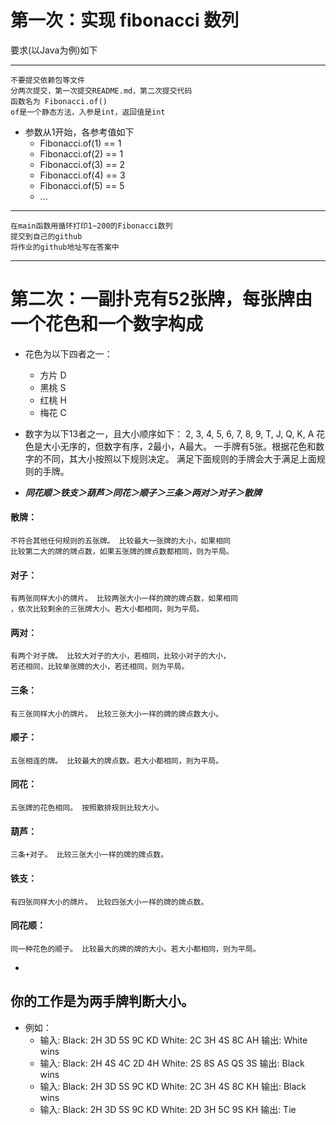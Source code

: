 # 第一次：实现 fibonacci 数列
要求(以Java为例)如下<br>

-----
    不要提交依赖包等文件
    分两次提交，第一次提交README.md，第二次提交代码
    函数名为 Fibonacci.of()
    of是一个静态方法，入参是int，返回值是int
- 参数从1开始，各参考值如下
  - Fibonacci.of(1) == 1
  - Fibonacci.of(2) == 1
  - Fibonacci.of(3) == 2
  - Fibonacci.of(4) == 3
  - Fibonacci.of(5) == 5
  -  ...
    
-----
    在main函数用循环打印1~200的Fibonacci数列
    提交到自己的github
    将作业的github地址写在答案中

-----

# 第二次：一副扑克有52张牌，每张牌由一个花色和一个数字构成
- 花色为以下四者之一：
	- 方片 D
 	- 黑桃 S
	- 红桃 H
	- 梅花 C

-
	数字为以下13者之一，且大小顺序如下：
	2, 3, 4, 5, 6, 7, 8, 9, T, J, Q, K, A
	花色是大小无序的，但数字有序，2最小，A最大。
	一手牌有5张。根据花色和数字的不同，其大小按照以下规则决定。
	满足下面规则的手牌会大于满足上面规则的手牌。

-
	***同花顺＞铁支＞葫芦＞同花＞顺子＞三条＞两对＞对子＞散牌***
	
	
#### 散牌：
	不符合其他任何规则的五张牌。 比较最大一张牌的大小，如果相同
	比较第二大的牌的牌点数，如果五张牌的牌点数都相同，则为平局。
#### 对子：
	有两张同样大小的牌片。 比较两张大小一样的牌的牌点数，如果相同
	，依次比较剩余的三张牌大小。若大小都相同，则为平局。
#### 两对：
	有两个对子牌。 比较大对子的大小，若相同，比较小对子的大小，
	若还相同，比较单张牌的大小，若还相同，则为平局。
#### 三条：
	有三张同样大小的牌片。 比较三张大小一样的牌的牌点数大小。
#### 顺子：
	五张相连的牌。 比较最大的牌点数。若大小都相同，则为平局。
#### 同花：
	五张牌的花色相同。 按照散排规则比较大小。
#### 葫芦：
	三条+对子。 比较三张大小一样的牌的牌点数。
#### 铁支：
	有四张同样大小的牌片。 比较四张大小一样的牌的牌点数。
#### 同花顺：
	同一种花色的顺子。 比较最大的牌的牌的大小。若大小都相同，则为平局。
	
-
## 你的工作是为两手牌判断大小。
- 例如：
	- 输入: Black: 2H 3D 5S 9C KD White: 2C 3H 4S 8C AH 输出: White wins
	- 输入: Black: 2H 4S 4C 2D 4H White: 2S 8S AS QS 3S 输出: Black wins
	- 输入: Black: 2H 3D 5S 9C KD White: 2C 3H 4S 8C KH 输出: Black wins
	- 输入: Black: 2H 3D 5S 9C KD White: 2D 3H 5C 9S KH 输出: Tie
